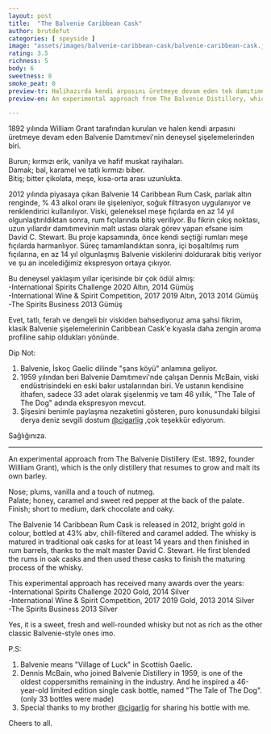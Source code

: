 ```yaml
---
layout: post
title:  "The Balvenie Caribbean Cask"
author: brutdefut
categories: [ speyside ]
image: "assets/images/balvenie-caribbean-cask/balvenie-caribbean-cask.jpg"
rating: 3.5
richness: 5
body: 6
sweetness: 8
smoke_peat: 0
preview-tr: Halihazırda kendi arpasını üretmeye devam eden tek damıtımevi olan Balvenie'nin deneysel yaklaşımlarından.   
preview-en: An experimental approach from The Balvenie Distillery, which is the only distillery that resumes to grow and malt its own barley.     

---
```


1892 yılında William Grant tarafından kurulan ve halen kendi arpasını üretmeye devam eden Balvenie Damıtımevi'nin deneysel şişelemelerinden biri.   

Burun; kırmızı erik, vanilya ve hafif muskat rayihaları.  
Damak; bal, karamel ve tatlı kırmızı biber.  
Bitiş; bitter çikolata, meşe, kısa-orta arası uzunlukta.  

2012 yılında piyasaya çıkan Balvenie 14 Caribbean Rum Cask, parlak altın renginde, % 43 alkol oranı ile şişeleniyor, soğuk filtrasyon uygulanıyor ve renklendirici kullanılıyor. Viski, geleneksel meşe fıçılarda en az 14 yıl olgunlaştırıldıktan sonra, rum fıçılarında bitiş veriliyor. Bu fikrin çıkış noktası, uzun yıllardır damıtımevinin malt ustası olarak görev yapan efsane isim David C. Stewart. Bu proje kapsamında, önce kendi seçtiği rumları meşe fıçılarda harmanlıyor. Süreç tamamlandıktan sonra, içi boşaltılmış rum fıçılarına, en az 14 yıl olgunlaşmış Balvenie viskilerini doldurarak bitiş veriyor ve şu an incelediğimiz ekspresyon ortaya çıkıyor.  

Bu deneysel yaklaşım yıllar içerisinde bir çok ödül almış:   
-International Spirits Challenge 2020 Altın, 2014 Gümüş     
-International Wine & Spirit Competition, 2017 2019 Altın, 2013 2014 Gümüş  
-The Spirits Business 2013 Gümüş  

Evet, tatlı, ferah ve dengeli bir viskiden bahsediyoruz ama şahsi fikrim, klasik Balvenie şişelemelerinin Caribbean Cask'e kıyasla daha zengin aroma profiline sahip oldukları yönünde.  

Dip Not:  
1) Balvenie, İskoç Gaelic dilinde "şans köyü" anlamına geliyor.  
2) 1959 yılından beri Balvenie Damıtımevi'nde çalışan Dennis McBain, viski endüstrisindeki en eski bakır ustalarından biri. Ve ustanın kendisine ithafen, sadece 33 adet olarak şişelenmiş ve tam 46 yıllık, "The Tale of The Dog" adında ekspresyon mevcut.  
3) Şişesini benimle paylaşma nezaketini gösteren, puro konusundaki bilgisi derya deniz sevgili dostum <a target= "_blank" href="https://www.instagram.com/cigarlig">@cigarlig</a> ,çok teşekkür ediyorum.  

Sağlığınıza.    
 
-----------------------------------------------

<p id="english"></p>

An experimental approach from The Balvenie Distillery (Est. 1892, founder Willliam Grant), which is the only distillery that resumes to grow and malt its own barley.  

Nose; plums, vanilla and a touch of nutmeg.  
Palate; honey, caramel and sweet red pepper at the back of the palate.  
Finish; short to medium, dark chocolate and oaky.  

The Balvenie 14 Caribbean Rum Cask is released in 2012, bright gold in colour, bottled at 43% abv, chill-filtered and caramel added. The whisky is matured in traditional oak casks for at least 14 years and then finished in rum barrels, thanks to the malt master David C. Stewart. He first blended the rums in oak casks and then used these casks to finish the maturing process of the whisky.   

This experimental approach has received many awards over the years:   
-International Spirits Challenge 2020 Gold, 2014 Silver   
-International Wine & Spirit Competition, 2017 2019 Gold, 2013 2014 Silver  
-The Spirits Business 2013 Silver  

Yes, it is a sweet, fresh and well-rounded whisky but not as rich as the other classic Balvenie-style ones imo.  

P.S:  
1) Balvenie means "Village of Luck" in Scottish Gaelic.  
2) Dennis McBain, who joined Balvenie Distillery in 1959, is one of the oldest coppersmiths remaining in the industry. And he inspired a 46-year-old limited edition single cask bottle, named "The Tale of The Dog". (only 33 bottles were made)  
3) Special thanks to my brother <a target= "_blank" href="https://www.instagram.com/cigarlig">@cigarlig</a> for sharing his bottle with me.  

Cheers to all.              
  
